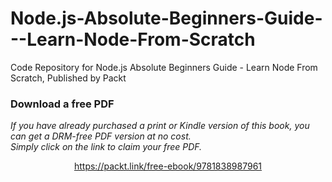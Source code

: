 # Node.js-Absolute-Beginners-Guide---Learn-Node-From-Scratch
Code Repository for Node.js Absolute Beginners Guide - Learn Node From Scratch, Published by Packt
### Download a free PDF

 <i>If you have already purchased a print or Kindle version of this book, you can get a DRM-free PDF version at no cost.<br>Simply click on the link to claim your free PDF.</i>
<p align="center"> <a href="https://packt.link/free-ebook/9781838987961">https://packt.link/free-ebook/9781838987961 </a> </p>